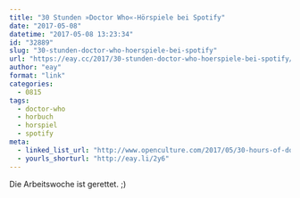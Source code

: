 ```yaml
---
title: "30 Stunden »Doctor Who«-Hörspiele bei Spotify"
date: "2017-05-08"
datetime: "2017-05-08 13:23:34"
id: "32889"
slug: "30-stunden-doctor-who-hoerspiele-bei-spotify"
url: "https://eay.cc/2017/30-stunden-doctor-who-hoerspiele-bei-spotify/"
author: "eay"
format: "link"
categories:
  - 0815
tags:
  - doctor-who
  - horbuch
  - horspiel
  - spotify
meta:
  - linked_list_url: "http://www.openculture.com/2017/05/30-hours-of-doctor-who-audio-dramas-now-streaming-on-spotify.html"
  - yourls_shorturl: "http://eay.li/2y6"
---
```


Die Arbeitswoche ist gerettet. ;)
